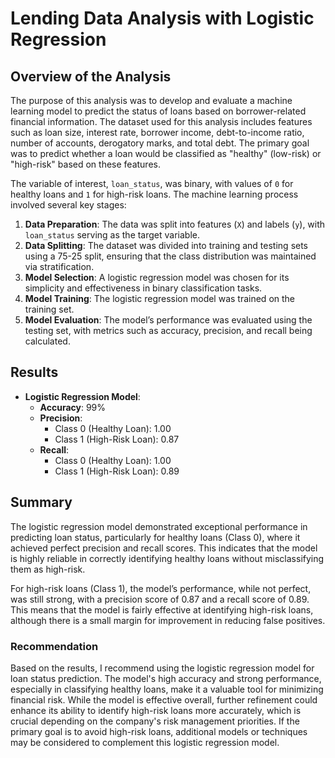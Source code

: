 
# Lending Data Analysis with Logistic Regression

## Overview of the Analysis

The purpose of this analysis was to develop and evaluate a machine learning model to predict the status of loans based on borrower-related financial information. The dataset used for this analysis includes features such as loan size, interest rate, borrower income, debt-to-income ratio, number of accounts, derogatory marks, and total debt. The primary goal was to predict whether a loan would be classified as "healthy" (low-risk) or "high-risk" based on these features.

The variable of interest, `loan_status`, was binary, with values of `0` for healthy loans and `1` for high-risk loans. The machine learning process involved several key stages:

1. **Data Preparation**: The data was split into features (`X`) and labels (`y`), with `loan_status` serving as the target variable.
2. **Data Splitting**: The dataset was divided into training and testing sets using a 75-25 split, ensuring that the class distribution was maintained via stratification.
3. **Model Selection**: A logistic regression model was chosen for its simplicity and effectiveness in binary classification tasks.
4. **Model Training**: The logistic regression model was trained on the training set.
5. **Model Evaluation**: The model’s performance was evaluated using the testing set, with metrics such as accuracy, precision, and recall being calculated.

## Results

* **Logistic Regression Model**:
    * **Accuracy**: 99%
    * **Precision**:
      * Class 0 (Healthy Loan): 1.00
      * Class 1 (High-Risk Loan): 0.87
    * **Recall**:
      * Class 0 (Healthy Loan): 1.00
      * Class 1 (High-Risk Loan): 0.89

## Summary

The logistic regression model demonstrated exceptional performance in predicting loan status, particularly for healthy loans (Class 0), where it achieved perfect precision and recall scores. This indicates that the model is highly reliable in correctly identifying healthy loans without misclassifying them as high-risk. 

For high-risk loans (Class 1), the model’s performance, while not perfect, was still strong, with a precision score of 0.87 and a recall score of 0.89. This means that the model is fairly effective at identifying high-risk loans, although there is a small margin for improvement in reducing false positives.

### Recommendation

Based on the results, I recommend using the logistic regression model for loan status prediction. The model's high accuracy and strong performance, especially in classifying healthy loans, make it a valuable tool for minimizing financial risk. While the model is effective overall, further refinement could enhance its ability to identify high-risk loans more accurately, which is crucial depending on the company's risk management priorities. If the primary goal is to avoid high-risk loans, additional models or techniques may be considered to complement this logistic regression model.

